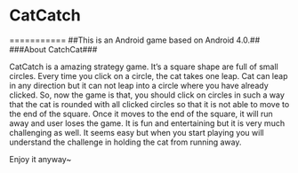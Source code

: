 # CatCatch #
===========
##This is an Android game based on Android 4.0.##
###About CatchCat###

CatCatch is a  amazing strategy game. It’s a square shape are full of small circles. Every time you click on a circle, the cat 
takes one leap. Cat can leap in any direction but it can not leap into a circle where you have already clicked. So, now the game
is that, you should click on circles in such a way that the cat is rounded with all clicked circles so that it is not able to 
move to the end of the square. Once it moves to the end of the square, it will run away and user loses the game. It is fun and 
entertaining but it is very much challenging as well. It seems easy but when you start playing you will understand the challenge
in holding the cat from running away.

Enjoy it anyway~
